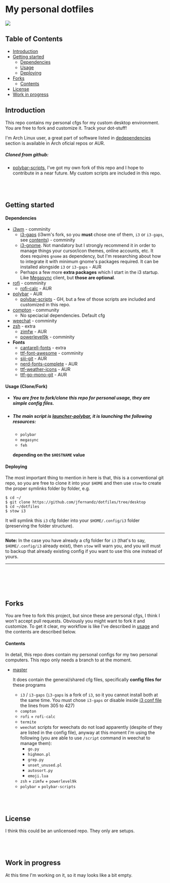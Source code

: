 # My personal dotfiles

![](https://github.com/jfernandz/dotfiles/blob/master/screenshots/Screenshot_2019-03-02_22-43-23.png)

## Table of Contents
- [Introduction](#introduction)
- [Getting started](#getting-started)
  - [Dependencies](#dependencies)
  - [Usage](#usage)
  - [Deploying](#deploying)
- [Forks](#forks)
  - [Contents](#contents)
- [License](#license)
- [Work in progress](#wip)
## Introduction <a name="introduction"></a>
This repo contains my personal cfgs for my custom desktop environment. You are free to fork and customize it. Track your dot-stuff!

I'm Arch Linux user, a great part of software listed in [dedependencies](#dependencies) section is available in Arch oficial repos or AUR.
  ##### Cloned from github:
  - [polybar-scripts](https://github.com/x70b1), I've got my own fork of this repo and I hope to contribute in a near future. My custom scripts are included in this repo.
<br><br>
<br><br>
## Getting started <a name="getting-started"></a>
#### Dependencies <a name="dependencies"></a>
  - [i3wm](https://www.archlinux.org/packages/community/x86_64/i3-wm/) - comminity
    - [i3-gaps](https://www.archlinux.org/packages/community/x86_64/i3-gaps/) (i3wm's fork, so you **must** chose one of them, `i3` or `i3-gaps`, see [contents](#contents)) - comminity
    - [i3-gnome](https://aur.archlinux.org/packages/i3-gnome/). Not mandatory but I strongly recommend it in order to manage things your cursor/icon themes, online accounts, etc. It does requires `gnome` as dependency, but I'm researching about how to integrate it with minimum gnome's packages required. It can be installed alongside `i3` or `i3-gaps` - AUR
    - Perhaps a few more **extra packages** which I start in the i3 startup. Like [Megasync](https://github.com/meganz/MEGAsync) client, but **those are optional**.
  - [rofi](https://www.archlinux.org/packages/community/x86_64/rofi/) - comminity
    - [rofi-calc](https://aur.archlinux.org/packages/rofi-calc/) - AUR
  - [polybar](https://aur.archlinux.org/packages/polybar/) - AUR
    - [polybar-scripts](https://github.com/x70b1) - GH, but a few of those scripts are included and customized in this repo.
  - [compton](https://www.archlinux.org/packages/community/x86_64/compton/) - community
    - No speciacial dependencies. Default cfg
  - [weechat](https://www.archlinux.org/packages/community/x86_64/weechat/) - comminity
  - [zsh](https://www.archlinux.org/packages/extra/x86_64/zsh/) - extra
    - [zimfw](https://aur.archlinux.org/packages/zsh-zim-git/) - AUR
    - [powerlevel9k](https://www.archlinux.org/packages/community/any/zsh-theme-powerlevel9k/) - comminity
  - **Fonts**
    - [cantarell-fonts](https://www.archlinux.org/packages/extra/any/cantarell-fonts/) - extra
    - [ttf-font-awesome](https://www.archlinux.org/packages/community/any/ttf-font-awesome/) - comminity
    - [siji-git](https://aur.archlinux.org/packages/siji-git/) - AUR
    - [nerd-fonts-complete](https://aur.archlinux.org/packages/nerd-fonts-complete/) - AUR
    - [ttf-weather-icons](https://aur.archlinux.org/packages/ttf-weather-icons/) - AUR
    - [ttf-go-mono-git](https://aur.archlinux.org/packages/ttf-go-mono-git/) - AUR
#### Usage (Clone/Fork) <a name="usage"></a>
  - ##### You are free to fork/clone this repo for personal usage, they are _simple_ config files.
  - ##### The main script is [launcher-polybar](https://github.com/jfernandz/dotfiles/blob/master/polybar/.config/polybar/launcher-polybar), it is launching the following resources:
    - `polybar`
    - `megasync`
    - `feh`

    **depending on the `$HOSTNAME` value**
#### Deploying <a name="deploying"></a>
The most important thing to mention in here is that, this is a conventional git repo, so you are free to clone it into your `$HOME` and then use `stow` to create the proper symlinks folder by folder, e.g.

```
$ cd ~/
$ git clone https://github.com/jfernandz/dotfiles/tree/desktop
$ cd ~/dotfiles
$ stow i3
```

It will symlink this `i3` cfg folder into your `$HOME/.config/i3` folder (preserving the folder structure).
____
**Note:** In the case you have already a cfg folder for `i3` (that's to say, `$HOME/.config/i3` already exist), then `stow` will warn you, and you will must to backup that already existing config if you want to use this one instead of yours.
____
<br><br>
<br><br>
## Forks <a name="forks"></a>
You are free to fork this project, but since these are personal cfgs, I think I won't accept pull requests. Obviously you might want to fork it and customize. To get it clear, my workflow is like I've described in [usage](#usage) and the contents are described below.
#### Contents <a name="contents"></a>
In detail, this repo does contain my personal configs for my two personal computers. This repo only needs a branch to at the moment.
  - [master](https://github.com/jfernandz/dotfiles/tree/master)

    It does contain the general/shared cfg files, specifically **config files for** these programs
    - `i3` / `i3-gaps` (`i3-gaps` is a fork of `i3`, so it you cannot install both at the same time. You must chose `i3-gaps` or disable inside [i3 conf file](https://github.com/jfernandz/dotfiles/blob/master/i3/.config/i3/config) the lines from 305 to 427)
    - `compton`
    - `rofi` + `rofi-calc`
    - `termite`
    - `weechat` scripts for weechats do not load apparently (despite of they are listed in the config file), anyway at this moment I'm using the following (you are able to use `/script` command in weechat to manage them):
        - `go.py`
        - `highmon.pl`
        - `grep.py`
        - `unset_unused.pl`
        - `autosort.py`
        - `emoji.lua`
    - `zsh` + `zimfw` + `powerlevel9k`
    - `polybar` + `polybar-scripts`
<br><br>
<br><br>
## License <a name="license"></a>
I think this could be an unlicensed repo. They only are setups.
<br><br>
<br><br>
## Work in progress <a name="wip"></a>

At this time I'm working on it, so it may looks like a bit empty.
